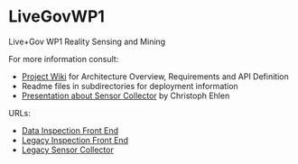 LiveGovWP1
==========

Live+Gov WP1 Reality Sensing and Mining

For more information consult:
* [Project Wiki](https://github.com/HeinrichHartmann/LiveGovWP1/wiki) for Architecture Overview, Requirements and API Definition
* Readme files in subdirectories for deployment information
* [Presentation about Sensor Collector](http://heinrichhartmann.github.io/LiveGovWP1/) by Christoph Ehlen

URLs:
* [Data Inspection Front End](http://141.26.71.84:3000/)
* [Legacy Inspection Front End](http://mobile-sensing.west.uni-koblenz.de:3000/)
* [Legacy Sensor Collector](http://mobile-sensing.west.uni-koblenz.de/)
